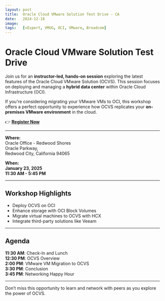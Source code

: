 ```yaml
---
layout: post
title:  Oracle Cloud VMware Solution Test Drive - CA
date:   2024-12-18
image:  
tags:   [vExpert, VMUG, OCI, VMware, Broadcom]
---
```

# Oracle Cloud VMware Solution Test Drive

Join us for an **instructor-led, hands-on session** exploring the latest features of the Oracle Cloud VMware Solution (OCVS). This session focuses on deploying and managing a **hybrid data center** within Oracle Cloud Infrastructure (OCI).  

If you're considering migrating your VMware VMs to OCI, this workshop offers a perfect opportunity to experience how OCVS replicates your **on-premises VMware environment** in the cloud.  

👉 [**Register Now**](https://eventreg.oracle.com/profile/form/index.cfm?PKformID=0x103332843094&source=)  

---
**Where:**  
Oracle Office - Redwood Shores  
Oracle Parkway,  
Redwood City, California 94065  

**When:**  
**January 23, 2025**  
**11:30 AM - 5:45 PM**  

---

## Workshop Highlights  

- Deploy OCVS on OCI  
- Enhance storage with OCI Block Volumes  
- Migrate virtual machines to OCVS with HCX  
- Integrate third-party solutions like Veeam  

---

## Agenda  

**11:30 AM**: Check-In and Lunch  
**12:30 PM**: OCVS Overview  
**2:00 PM**: VMware VM Migration to OCVS  
**3:30 PM**: Conclusion  
**3:45 PM**: Networking Happy Hour  

---

Don’t miss this opportunity to learn and network with peers as you explore the power of OCVS.  
